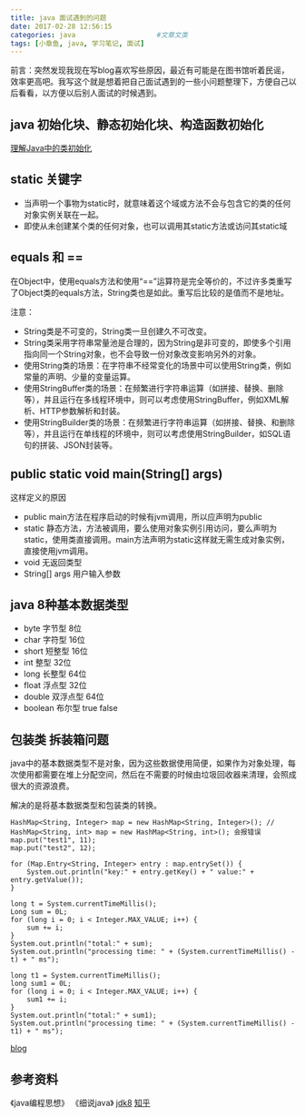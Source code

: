 ```yaml
---
title: java 面试遇到的问题
date: 2017-02-28 12:56:15
categories: java                    #文章文类
tags: [小章鱼, java, 学习笔记, 面试]
---
```


前言：突然发现我现在写blog喜欢写些原因，最近有可能是在图书馆听着民谣，效率更高吧。我写这个就是想着把自己面试遇到的一些小问题整理下，方便自己以后看看，以方便以后别人面试的时候遇到。

## java 初始化块、静态初始化块、构造函数初始化
[理解Java中的类初始化](https://www.caoqq.net/java-class-initialization.html)

## static 关键字
* 当声明一个事物为static时，就意味着这个域或方法不会与包含它的类的任何对象实例关联在一起。
* 即使从未创建某个类的任何对象，也可以调用其static方法或访问其static域

<!--more-->

## equals 和 ==
在Object中，使用equals方法和使用“==”运算符是完全等价的，不过许多类重写了Object类的equals方法，String类也是如此。重写后比较的是值而不是地址。

注意：
* String类是不可变的，String类一旦创建久不可改变。
* String类采用字符串常量池是合理的，因为String是非可变的，即使多个引用指向同一个String对象，也不会导致一份对象改变影响另外的对象。
* 使用String类的场景：在字符串不经常变化的场景中可以使用String类，例如常量的声明、少量的变量运算。
* 使用StringBuffer类的场景：在频繁进行字符串运算（如拼接、替换、删除等），并且运行在多线程环境中，则可以考虑使用StringBuffer，例如XML解析、HTTP参数解析和封装。
* 使用StringBuilder类的场景：在频繁进行字符串运算（如拼接、替换、和删除等），并且运行在单线程的环境中，则可以考虑使用StringBuilder，如SQL语句的拼装、JSON封装等。

## public static void main(String[] args)
这样定义的原因
* public main方法在程序启动的时候有jvm调用，所以应声明为public
* static 静态方法，方法被调用，要么使用对象实例引用访问，要么声明为static，使用类直接调用。main方法声明为static这样就无需生成对象实例，直接使用jvm调用。
* void 无返回类型
* String[] args 用户输入参数

## java 8种基本数据类型
* byte    字节型  8位
* char    字符型  16位
* short   短整型  16位
* int     整型    32位
* long    长整型  64位
* float   浮点型  32位
* double  双浮点型  64位
* boolean 布尔型    true false

## 包装类 拆装箱问题
java中的基本数据类型不是对象，因为这些数据使用简便，如果作为对象处理，每次使用都需要在堆上分配空间，然后在不需要的时候由垃圾回收器来清理，会照成很大的资源浪费。

解决的是将基本数据类型和包装类的转换。
```
HashMap<String, Integer> map = new HashMap<String, Integer>(); // HashMap<String, int> map = new HashMap<String, int>(); 会报错误
map.put("test1", 11);
map.put("test2", 12);

for (Map.Entry<String, Integer> entry : map.entrySet()) {
    System.out.println("key:" + entry.getKey() + " value:" + entry.getValue());
}

long t = System.currentTimeMillis();
Long sum = 0L;
for (long i = 0; i < Integer.MAX_VALUE; i++) {
    sum += i;
}
System.out.println("total:" + sum);
System.out.println("processing time: " + (System.currentTimeMillis() - t) + " ms");

long t1 = System.currentTimeMillis();
long sum1 = 0L;
for (long i = 0; i < Integer.MAX_VALUE; i++) {
    sum1 += i;
}
System.out.println("total:" + sum1);
System.out.println("processing time: " + (System.currentTimeMillis() - t1) + " ms");
```

[blog](http://blog.oneapm.com/apm-tech/635.html)

## 参考资料
《java编程思想》
《细说java》
[jdk8](http://docs.oracle.com/javase/8/docs/api/index.html)
[知乎](https://www.zhihu.com/question/20101840)